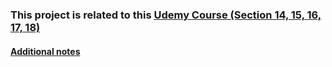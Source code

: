 ### This project is related to this [Udemy Course (Section 14, 15, 16, 17, 18)](https://www.udemy.com/course/docker-and-kubernetes-the-complete-guide/)

#### [Additional notes](https://github.com/TheMindset/eternal_learner_thougths/tree/master/DevOps_path/Udemy/Docker_Kubernetes_The_Complete_Guide)

